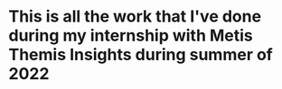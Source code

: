 # This is all the work that I've done during my internship with Metis Themis Insights during summer of 2022

